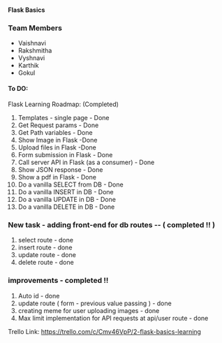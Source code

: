 #### Flask Basics

### Team Members

- Vaishnavi
- Rakshmitha
- Vyshnavi
- Karthik
- Gokul

#### To DO:

Flask Learning Roadmap: (Completed)

1. Templates - single page - Done
2. Get Request params - Done
3. Get Path variables - Done
4. Show Image in Flask -Done
5. Upload files in Flask -Done
6. Form submission in Flask - Done
7. Call server API in Flask (as a consumer) - Done
8. Show JSON response - Done
9. Show a pdf in Flask - Done
10. Do a vanilla SELECT from DB - Done
11. Do a vanilla INSERT in DB - Done
12. Do a vanilla UPDATE in DB - Done
13. Do a vanilla DELETE in DB - Done

### New task - adding front-end for db routes -- ( completed !! )

1. select route - done
2. insert route - done
3. update route - done
4. delete route - done

### improvements - completed !!

1. Auto id - done
2. update route ( form - previous value passing ) - done
3. creating meme for user uploading images - done
4. Max limit implementation for API requests at api/user route - done

Trello Link:
https://trello.com/c/Cmv46VpP/2-flask-basics-learning
